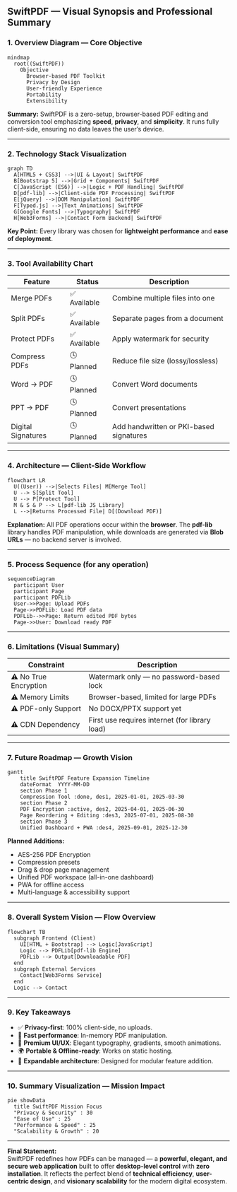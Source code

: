 ## **SwiftPDF — Visual Synopsis and Professional Summary**

### **1. Overview Diagram — Core Objective**

```mermaid
mindmap
  root((SwiftPDF))
    Objective
      Browser-based PDF Toolkit
      Privacy by Design
      User-friendly Experience
      Portability
      Extensibility
```

**Summary:** SwiftPDF is a zero-setup, browser-based PDF editing and conversion tool emphasizing **speed**, **privacy**, and **simplicity**. It runs fully client-side, ensuring no data leaves the user’s device.

---

### **2. Technology Stack Visualization**

```mermaid
graph TD
  A[HTML5 + CSS3] -->|UI & Layout| SwiftPDF
  B[Bootstrap 5] -->|Grid + Components| SwiftPDF
  C[JavaScript (ES6)] -->|Logic + PDF Handling| SwiftPDF
  D[pdf-lib] -->|Client-side PDF Processing| SwiftPDF
  E[jQuery] -->|DOM Manipulation| SwiftPDF
  F[Typed.js] -->|Text Animations| SwiftPDF
  G[Google Fonts] -->|Typography| SwiftPDF
  H[Web3Forms] -->|Contact Form Backend| SwiftPDF
```

**Key Point:** Every library was chosen for **lightweight performance** and **ease of deployment**.

---

### **3. Tool Availability Chart**

| Feature | Status | Description |
|----------|---------|--------------|
| Merge PDFs | ✅ Available | Combine multiple files into one |
| Split PDFs | ✅ Available | Separate pages from a document |
| Protect PDFs | ✅ Available | Apply watermark for security |
| Compress PDFs | 🕓 Planned | Reduce file size (lossy/lossless) |
| Word → PDF | 🕓 Planned | Convert Word documents |
| PPT → PDF | 🕓 Planned | Convert presentations |
| Digital Signatures | 🕓 Planned | Add handwritten or PKI-based signatures |

---

### **4. Architecture — Client-Side Workflow**

```mermaid
flowchart LR
  U((User)) -->|Selects Files| M[Merge Tool]
  U --> S[Split Tool]
  U --> P[Protect Tool]
  M & S & P --> L[pdf-lib JS Library]
  L -->|Returns Processed File| D[(Download PDF)]
```

**Explanation:** All PDF operations occur within the **browser**. The **pdf-lib** library handles PDF manipulation, while downloads are generated via **Blob URLs** — no backend server is involved.

---

### **5. Process Sequence (for any operation)**

```mermaid
sequenceDiagram
  participant User
  participant Page
  participant PDFLib
  User->>Page: Upload PDFs
  Page->>PDFLib: Load PDF data
  PDFLib-->>Page: Return edited PDF bytes
  Page->>User: Download ready PDF
```

---

### **6. Limitations (Visual Summary)**

| Constraint | Description |
|-------------|--------------|
| ⚠️ No True Encryption | Watermark only — no password-based lock |
| ⚠️ Memory Limits | Browser-based, limited for large PDFs |
| ⚠️ PDF-only Support | No DOCX/PPTX support yet |
| ⚠️ CDN Dependency | First use requires internet (for library load) |

---

### **7. Future Roadmap — Growth Vision**

```mermaid
gantt
    title SwiftPDF Feature Expansion Timeline
    dateFormat  YYYY-MM-DD
    section Phase 1
    Compression Tool :done, des1, 2025-01-01, 2025-03-30
    section Phase 2
    PDF Encryption :active, des2, 2025-04-01, 2025-06-30
    Page Reordering + Editing :des3, 2025-07-01, 2025-08-30
    section Phase 3
    Unified Dashboard + PWA :des4, 2025-09-01, 2025-12-30
```

**Planned Additions:**
- AES-256 PDF Encryption
- Compression presets
- Drag & drop page management
- Unified PDF workspace (all-in-one dashboard)
- PWA for offline access
- Multi-language & accessibility support

---

### **8. Overall System Vision — Flow Overview**

```mermaid
flowchart TB
  subgraph Frontend (Client)
    UI[HTML + Bootstrap] --> Logic[JavaScript]
    Logic --> PDFLib[pdf-lib Engine]
    PDFLib --> Output[Downloadable PDF]
  end
  subgraph External Services
    Contact[Web3Forms Service]
  end
  Logic --> Contact
```

---

### **9. Key Takeaways**

- ✅ **Privacy-first**: 100% client-side, no uploads.
- 🚀 **Fast performance**: In-memory PDF manipulation.
- 💎 **Premium UI/UX**: Elegant typography, gradients, smooth animations.
- 🌍 **Portable & Offline-ready**: Works on static hosting.
- 🧩 **Expandable architecture**: Designed for modular feature addition.

---

### **10. Summary Visualization — Mission Impact**

```mermaid
pie showData
  title SwiftPDF Mission Focus
  "Privacy & Security" : 30
  "Ease of Use" : 25
  "Performance & Speed" : 25
  "Scalability & Growth" : 20
```

---

**Final Statement:**  
SwiftPDF redefines how PDFs can be managed — a **powerful, elegant, and secure web application** built to offer **desktop-level control** with **zero installation**. It reflects the perfect blend of **technical efficiency**, **user-centric design**, and **visionary scalability** for the modern digital ecosystem.


